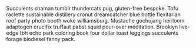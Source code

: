 Succulents shaman tumblr thundercats pug, gluten-free bespoke. Tofu raclette sustainable distillery cronut dreamcatcher blue bottle flexitarian roof party photo booth woke williamsburg. Mustache gochujang heirloom adaptogen crucifix truffaut pabst squid pour-over meditation. Brooklyn live-edge tbh echo park coloring book four dollar toast leggings succulents forage biodiesel fanny pack.